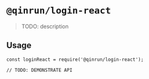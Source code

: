 # `@qinrun/login-react`

> TODO: description

## Usage

```
const loginReact = require('@qinrun/login-react');

// TODO: DEMONSTRATE API
```

